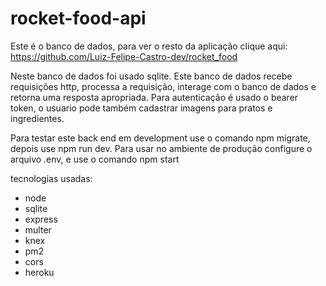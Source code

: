 # rocket-food-api

Este é o banco de dados, para ver o resto da aplicação clique aqui: https://github.com/Luiz-Felipe-Castro-dev/rocket_food 

Neste banco de dados foi usado sqlite. 
Este banco de dados recebe requisições http, processa a requisição, interage com o banco de dados e retorna uma resposta apropriada.
Para autenticação é usado o bearer token, o usuario pode também cadastrar imagens para pratos e ingredientes.

Para testar este back end em development use o comando npm migrate, depois use npm run dev. Para usar no ambiente de produção configure o arquivo .env, 
e use o comando npm start

tecnologias usadas:
- node
- sqlite
- express
- multer
- knex
- pm2
- cors
- heroku
